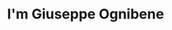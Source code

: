 ---
title : "I'm Giuseppe Ognibene"
# full screen navigation
first_name : "Giuseppe"
last_name : "Ognibene"
bg_image : "images/backgrounds/full-nav-bg.jpg"
# animated text loop
occupations:
- "Software Engineer"
- "Open Source Develeper"

# slider background image loop
slider_images:
- "images/slider/sea.jpg"
- "images/slider/giuseppe-lab.jpg"

# button
button:
  enable : true
  label : "Contact me"
  link : "#contact"


# custom style
custom_class: "" 
custom_attributes: "" 
custom_css: ""

---